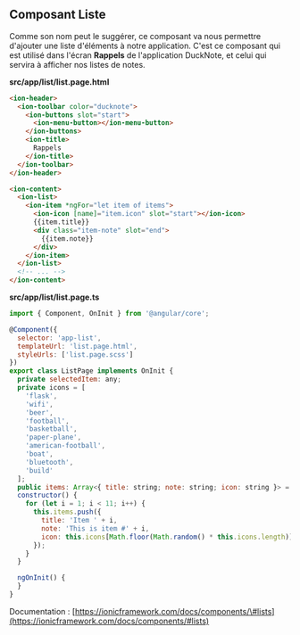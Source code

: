 ## Composant Liste

Comme son nom peut le suggérer, ce composant va nous permettre d'ajouter une liste d'éléments à notre application. C'est ce composant qui est utilisé dans l'écran **Rappels** de l'application DuckNote, et celui qui servira à afficher nos listes de notes.

**src/app/list/list.page.html**

```html
<ion-header>
  <ion-toolbar color="ducknote">
    <ion-buttons slot="start">
      <ion-menu-button></ion-menu-button>
    </ion-buttons>
    <ion-title>
      Rappels
    </ion-title>
  </ion-toolbar>
</ion-header>

<ion-content>
  <ion-list>
    <ion-item *ngFor="let item of items">
      <ion-icon [name]="item.icon" slot="start"></ion-icon>
      {{item.title}}
      <div class="item-note" slot="end">
        {{item.note}}
      </div>
    </ion-item>
  </ion-list>
  <!-- ... -->
</ion-content>
```

**src/app/list/list.page.ts**

```javascript
import { Component, OnInit } from '@angular/core';

@Component({
  selector: 'app-list',
  templateUrl: 'list.page.html',
  styleUrls: ['list.page.scss']
})
export class ListPage implements OnInit {
  private selectedItem: any;
  private icons = [
    'flask',
    'wifi',
    'beer',
    'football',
    'basketball',
    'paper-plane',
    'american-football',
    'boat',
    'bluetooth',
    'build'
  ];
  public items: Array<{ title: string; note: string; icon: string }> = [];
  constructor() {
    for (let i = 1; i < 11; i++) {
      this.items.push({
        title: 'Item ' + i,
        note: 'This is item #' + i,
        icon: this.icons[Math.floor(Math.random() * this.icons.length)]
      });
    }
  }

  ngOnInit() {
  }
}
```


Documentation : [https://ionicframework.com/docs/components/\#lists](https://ionicframework.com/docs/components/#lists)
